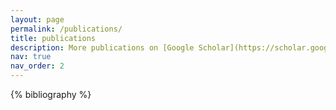 ```yaml
---
layout: page
permalink: /publications/
title: publications
description: More publications on [Google Scholar](https://scholar.google.com/citations?user=pGDKzuUAAAAJ)
nav: true
nav_order: 2
---
```


<!-- _pages/publications.md -->
<div class="publications">

{% bibliography %}

</div>

